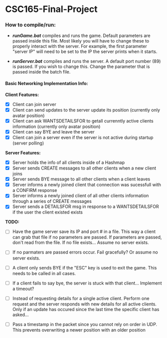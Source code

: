 # CSC165-Final-Project

### How to compile/run:

* ***runGame.bat*** compiles and runs the game. Default parameters are passed inside this file. Most likely you will have to change these to properly interact with the server. For example, the first parameter "server IP" will need to be set to the IP the server prints when it starts.

* ***runServer.bat*** compiles and runs the server. A default port number (89) is passed. If you wish to change this. Change the parameter that is passed inside the batch file.


#### **Basic Networking Implementation Info:**
**Client Features:**
- [x] Client can join server
- [x] Client can send updates to the server update its position (currently only avatar position)
- [x] Client can ask WANTSDETAILSFOR to getall currenntly active clients information (currently only avatar position)
- [x] Client can say BYE and leave the server
- [x] Client can join a server even if the server is not active during startup (server polling)

**Server Features:**
- [x] Server holds the info of all clients inside of a Hashmap
- [x] Server sends CREATE messages to all other clients when a new client joins
- [x] Server sends BYE message to all other clients when a client leaves
- [x] Server informs a newly joined client that connection was sucessfull with a CONFIRM response
- [x] Server informs a newly joined client of all other clients information through a series of CREATE messages
- [x] Server sends a DETAILSFOR msg in response to a WANTSDETAILSFOR if the user the client existed exists

**TODO:**
- [ ] Have the game server save its IP and port # in a file. This way a client can grab that file if no parameters are passed. If parameters are passed, don't read from the file. If no file exists... Assume no server exists.
- [ ] If no parmaters are passed errors occur. Fail gracefully? Or assume no server exists.
- [ ] A client only sends BYE if the "ESC" key is used to exit the game. This needs to be called in all cases.
- [ ] If a client fails to say bye, the server is stuck with that client... Implement a timeout?
- [ ] Instead of requesting details for a single active client. Perform one request and the server responds with new details for all active clients. Only if an update has occured since the last time the specific client has asked...
- [ ] Pass a timestamp in the packet since you cannot rely on order in UDP. This prevents overwriting a newer position with an older position

